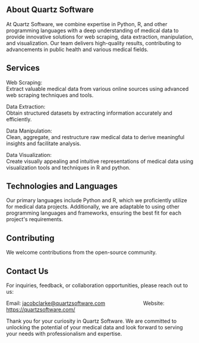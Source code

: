 ## About Quartz Software
At Quartz Software, we combine expertise in Python, R, and other programming languages with a deep understanding of medical data to provide innovative solutions for web scraping, data extraction, manipulation, and visualization. Our team delivers high-quality results, contributing to advancements in public health and various medical fields.


## Services
Web Scraping:  
Extract valuable medical data from various online sources using advanced web scraping techniques and tools.

Data Extraction:  
Obtain structured datasets by extracting information accurately and efficiently.

Data Manipulation:  
Clean, aggregate, and restructure raw medical data to derive meaningful insights and facilitate analysis.

Data Visualization:  
Create visually appealing and intuitive representations of medical data using visualization tools and techniques in R and python.


## Technologies and Languages
Our primary languages include Python and R, which we proficiently utilize for medical data projects. Additionally, we are adaptable to using other programming languages and frameworks, ensuring the best fit for each project's requirements.

## Contributing
We welcome contributions from the open-source community.

## Contact Us
For inquiries, feedback, or collaboration opportunities, please reach out to us:

Email: <span color="black">jacobclarke@quartzsoftware.com<span> &nbsp;&nbsp;&nbsp;&nbsp;&nbsp;&nbsp;&nbsp;&nbsp;&nbsp;&nbsp;&nbsp;&nbsp;&nbsp;&nbsp;&nbsp;&nbsp;&nbsp;&nbsp;&nbsp;&nbsp;&nbsp;&nbsp;&nbsp;&nbsp; Website: https://quartzsoftware.com/

Thank you for your curiosity in Quartz Software. We are committed to unlocking the potential of your medical data and look forward to serving your needs with professionalism and expertise.

